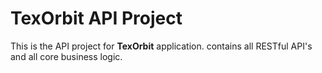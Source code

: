 # TexOrbit API Project
This is the API project for **TexOrbit** application. contains all RESTful API's and all core business logic.
